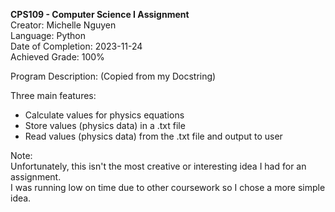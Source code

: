 **CPS109 - Computer Science I Assignment**\
Creator: Michelle Nguyen\
Language: Python\
Date of Completion: 2023-11-24\
Achieved Grade: 100%


Program Description: (Copied from my Docstring)

Three main features:
  - Calculate values for physics equations
  - Store values (physics data) in a .txt file
  - Read values (physics data) from the .txt file and output to user


Note:\
Unfortunately, this isn't the most creative or interesting idea I had for an assignment.\
I was running low on time due to other coursework so I chose a more simple idea.
